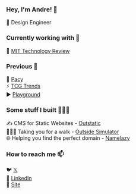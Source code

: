 ### Hey, I'm Andre! 👋

🤖 Design Engineer

### Currently working with 🤝

📡 [MIT Technology Review](https://technologyreview.com/) <br>

### Previous 🛬

🎨 [Pacy](https://pacy.co/) <br>
⚡️ [TCG Trends](https://tcgtrends.com/) <br>
▶️ [Playground](https://playgroundapp.com/) <br>

### Some stuff I built 👨🏻‍💻

✍️ CMS for Static Websites - [Outstatic](https://outstatic.com) <br>
🚶🏻‍♀️ Taking you for a walk - [Outside Simulator](https://outsidesimulator.com/) <br>
🌐 Helping you find the perfect domain - [Namelazy](https://namelazy.com)

### How to reach me 📫

🐦 [𝕏](https://x.com/andrevitorio) <br>
💼 [LinkedIn](https://www.linkedin.com/in/andrevitorio) <br>
🚀 [Site](https://andrevitorio.com) <br>
